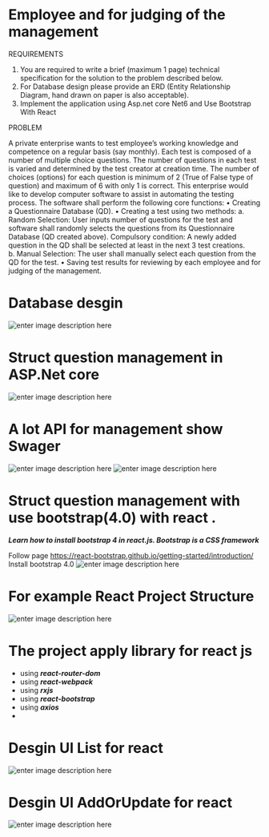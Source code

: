 
# Employee and for judging of the management
REQUIREMENTS
1.	You are required to write a brief (maximum 1 page) technical specification for the solution to the problem described below.
2.	For Database design please provide an ERD (Entity Relationship Diagram, hand drawn on paper is also acceptable).
3.	Implement the application using Asp.net core Net6 and Use Bootstrap With React 


PROBLEM

A private enterprise wants to test employee’s working knowledge and competence on a regular basis (say monthly). Each test is composed of a number of multiple choice questions. The number of questions in each test is varied and determined by the test creator at creation time. The number of choices (options) for each question is minimum of 2 (True of False type of question) and maximum of 6 with only 1 is correct. This enterprise would like to develop computer software to assist in automating the testing process. The software shall perform the following core functions:
•	Creating a Questionnaire Database (QD).
•	Creating a test using two methods:
a.	Random Selection: User inputs number of questions for the test and software shall randomly selects the questions from its Questionnaire Database (QD created above). Compulsory condition: A newly added question in the QD shall be selected at least in the next 3 test creations.  
b.	Manual Selection: The user shall manually select each question from the QD for the test.
•	Saving test results for reviewing by each employee and for judging of the management.

# Database desgin 
![enter image description here](https://github.com/thanhlong2803/update-image/blob/main/image4/test_question.png)

# Struct question management in ASP.Net core
![enter image description here](https://github.com/thanhlong2803/update-image/blob/main/image4/struct_question.png)
# A lot API for management show Swager
![enter image description here](https://github.com/thanhlong2803/update-image/blob/main/image4/swager_question_3.png)
![enter image description here](https://github.com/thanhlong2803/update-image/blob/main/image4/swager_question_4.png)
# Struct question management with use bootstrap(4.0) with react .
***Learn how to install bootstrap 4 in react.js. Bootstrap is a CSS framework***

Follow page https://react-bootstrap.github.io/getting-started/introduction/
Install bootstrap 4.0
![enter image description here](https://github.com/thanhlong2803/update-image/blob/main/image4/setup-bootstrap.png)
# For example React Project Structure
![enter image description here](https://github.com/thanhlong2803/update-image/blob/main/image4/struct-react.png)
# The project apply library for react js
 - using ***react-router-dom***
 - using ***react-webpack***
 - using ***rxjs***
 - using ***react-bootstrap***
 - using ***axios***
 - 
 # Desgin UI List for react
![enter image description here](https://github.com/thanhlong2803/update-image/blob/main/image4/show-users-test.png)
 # Desgin UI AddOrUpdate for react
![enter image description here](https://github.com/thanhlong2803/update-image/blob/main/image4/desgin-add-user.png)
